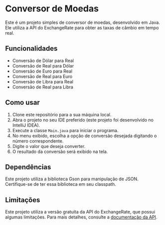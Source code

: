 # Conversor de Moedas

Este é um projeto simples de conversor de moedas, desenvolvido em Java. Ele utiliza a API do ExchangeRate para obter as taxas de câmbio em tempo real.

## Funcionalidades

- Conversão de Dólar para Real
- Conversão de Real para Dólar
- Conversão de Euro para Real
- Conversão de Real para Euro
- Conversão de Libra para Real
- Conversão de Real para Libra

## Como usar

1. Clone este repositório para a sua máquina local.
2. Abra o projeto no seu IDE preferido (este projeto foi desenvolvido no IntelliJ IDEA).
3. Execute a classe `Main.java` para iniciar o programa.
4. No menu exibido, escolha a opção de conversão desejada digitando o número correspondente.
5. Digite o valor que deseja converter.
6. O resultado da conversão será exibido na tela.

## Dependências

Este projeto utiliza a biblioteca Gson para manipulação de JSON. Certifique-se de ter essa biblioteca em seu classpath.

## Limitações

Este projeto utiliza a versão gratuita da API do ExchangeRate, que possui algumas limitações. Para mais detalhes, consulte a [documentação da API](https://www.exchangerate-api.com/docs/free-exchange-rate-api).
